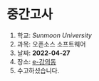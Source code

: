 # 중간고사
1. 학교: *Sunmoon University*
1. 과목: 오픈소스 소프트웨어
1. 날짜: **2022-04-27**
1. 장소: [e-강의동](https://lms.sunmoon.ac.kr)
1. 수고하셨습니다.


